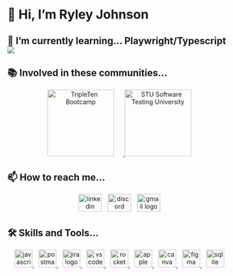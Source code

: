 # 👋 Hi, I’m Ryley Johnson

## 🌱 I’m currently learning... Playwright/Typescript <img src="https://go-skill-icons.vercel.app/api/icons?i=typescript,playwright">

## 📚 Involved in these communities...

<div align="center">
  <a href="https://tripleten.com/qa-engineer/" target="_blank">
    <img src="https://media.licdn.com/dms/image/D4E22AQFRm15pJWpUvQ/feedshare-shrink_800/0/1686771744331?e=2147483647&v=beta&t=F3GNirr1xEZUZdFm29LsNYs0eaNkwT1VgbVxC6jU4Ao" width="150" height="150" alt="TripleTen Bootcamp" style="margin-right: 20px;"/>
  </a>
  <a href="https://www.skool.com/testers/about" target="_blank">
    <img src="https://assets.skool.com/f/2e1eab90e63f4feea70df5d4d6df71cc/e75ca36838de422199f98b55d25aae50933aa72cfee04d60af0dbc0c6f209d91" width="150" height="150" alt="STU Software Testing University" />
  </a>
</div>

## 📫 How to reach me...

<div align="center">
  <a href="https://www.linkedin.com/in/ryleyj" target="_blank" style="text-decoration: none;">
    <img src="https://raw.githubusercontent.com/maurodesouza/profile-readme-generator/master/src/assets/icons/social/linkedin/default.svg" width="52" height="40" alt="linkedin logo" />
  </a>
  <a href="https://discord.com/users/ryleyj12" target="_blank" style="text-decoration: none; margin-left: 10px;">
    <img src="https://raw.githubusercontent.com/maurodesouza/profile-readme-generator/master/src/assets/icons/social/discord/default.svg" width="52" height="40" alt="discord logo" />
  </a>
  <a href="mailto:ryleyjohnsonemail@gmail.com" style="text-decoration: none; margin-left: 10px;">
    <img src="https://raw.githubusercontent.com/maurodesouza/profile-readme-generator/master/src/assets/icons/social/gmail/default.svg" width="52" height="40" alt="gmail logo" />
  </a>
</div>

## 🛠️ Skills and Tools...

<div align="center">
  <a href="https://www.javascript.com" target="_blank">
    <img src="https://img.shields.io/badge/JavaScript-F7DF1E?logo=javascript&logoColor=black&style=for-the-badge" height="40" alt="javascript logo" />
  </a>
  <a href="https://www.postman.com" target="_blank" style="margin-left: 10px;">
    <img src="https://img.shields.io/badge/Postman-FF6C37?logo=postman&logoColor=black&style=for-the-badge" height="40" alt="postman logo" />
  </a>
  
 
  <a href="https://www.atlassian.com/software/jira" target="_blank" style="margin-left: 10px;">
    <img src="https://cdn.simpleicons.org/jira/0052CC" height="40" alt="jira logo" />
  </a>
  <a href="https://code.visualstudio.com" target="_blank" style="margin-left: 10px;">
    <img src="https://cdn.jsdelivr.net/gh/devicons/devicon/icons/vscode/vscode-original.svg" height="40" alt="vscode logo" />
  </a>
  <a href="https://rocket.chat" target="_blank" style="margin-left: 10px;">
    <img src="https://skillicons.dev/icons?i=rocket" height="40" alt="rocket logo" />
  </a>
  <a href="https://www.apple.com" target="_blank" style="margin-left: 10px;">
    <img src="https://img.shields.io/badge/Apple-000000?logo=apple&logoColor=white&style=for-the-badge" height="40" alt="apple logo" />
  </a>
  <a href="https://www.canva.com" target="_blank" style="margin-left: 10px;">
    <img src="https://cdn.jsdelivr.net/gh/devicons/devicon/icons/canva/canva-original.svg" height="40" alt="canva logo" />
  </a>
  <a href="https://www.figma.com" target="_blank" style="margin-left: 10px;">
    <img src="https://cdn.jsdelivr.net/gh/devicons/devicon/icons/figma/figma-original.svg" height="40" alt="figma logo" />
  </a>
  <a href="https://www.sqlite.org" target="_blank" style="margin-left: 10px;">
    <img src="https://cdn.jsdelivr.net/gh/devicons/devicon/icons/sqlite/sqlite-original.svg" height="40" alt="sqlite logo" />
  </a>
</div>

<!---
MRJOHN5ON/MRJOHN5ON is a ✨ special ✨ repository because its `README.md` (this file) appears on your GitHub profile.
You can click the Preview link to take a look at your changes.
--->

